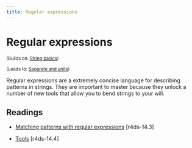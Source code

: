 ```yaml
---
title: Regular expressions
---
```


<!-- Generated automatically from regexps.yml. Do not edit by hand -->

# Regular expressions

<small>(Builds on: [String basics](string-basics.md))</small>

<small>(Leads to: [Separate and unite](separate-unite.md))</small>

Regular expressions are a extremely concise language for describing patterns
in strings. They are important to master because they unlock a number of
new tools that allow you to bend strings to your will.

## Readings

  * [Matching patterns with regular expressions](http://r4ds.had.co.nz/strings.html#matching-patterns-with-regular-expressions) [r4ds-14.3]

  * [Tools](http://r4ds.had.co.nz/strings.html#tools) [r4ds-14.4]



